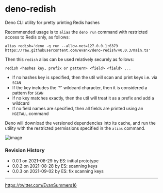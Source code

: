 # deno-redish

Deno CLI utility for pretty printing Redis hashes

Recommended usage is to `alias` the `deno run` command with restricted access to Redis only, as follows:

```shell
alias redish='deno -q run --allow-net=127.0.0.1:6379 https://raw.githubusercontent.com/evanx/deno-redish/v0.0.3/main.ts'
```

Then this `redish` alias can be used relatively securely as follows:

```shell
redish <hashes key, prefix or pattern> <field> <field> ...
```

- If no hashes key is specified, then the util will scan and print keys i.e. via `SCAN`
- If the key includes the '\*' wildcard character, then it is considered a pattern for `SCAN`
- If no key matches exactly, then the util will treat it as a prefix and add a wildcard
- If no field names are specified, then all fields are printed using an `HGETALL` command

Deno will download the versioned dependencies into its cache, and run the utility with the restricted permissions specified in the `alias` command.

![image](https://user-images.githubusercontent.com/899558/131217147-b0de7608-4e08-4cb0-8484-a924514c2b93.png)

### Revision History

- 0.0.1 on 2021-08-29 by ES: initial prototype
- 0.0.2 on 2021-08-28 by ES: scanning keys
- 0.0.3 on 2021-09-02 by ES: fix scanning keys

<hr>
<a href='https://twitter.com/EvanSummers16'>https://twitter.com/EvanSummers16</a>
